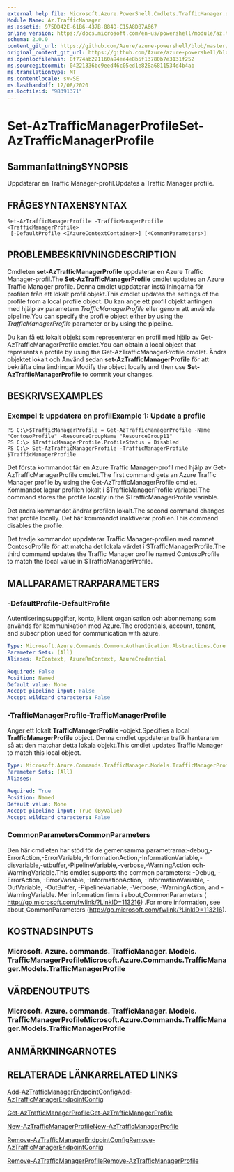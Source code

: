 ```yaml
---
external help file: Microsoft.Azure.PowerShell.Cmdlets.TrafficManager.dll-Help.xml
Module Name: Az.TrafficManager
ms.assetid: 975DD42E-61B6-437B-884D-C15A8DB7A667
online version: https://docs.microsoft.com/en-us/powershell/module/az.trafficmanager/set-aztrafficmanagerprofile
schema: 2.0.0
content_git_url: https://github.com/Azure/azure-powershell/blob/master/src/TrafficManager/TrafficManager/help/Set-AzTrafficManagerProfile.md
original_content_git_url: https://github.com/Azure/azure-powershell/blob/master/src/TrafficManager/TrafficManager/help/Set-AzTrafficManagerProfile.md
ms.openlocfilehash: 8f774ab221160a94ee4e8b5f13780b7e3131f252
ms.sourcegitcommit: 04221336bc9eed46c05ed1e828a6811534d4b4ab
ms.translationtype: MT
ms.contentlocale: sv-SE
ms.lasthandoff: 12/08/2020
ms.locfileid: "98391371"
---
```

# <span data-ttu-id="a8a3a-101">Set-AzTrafficManagerProfile</span><span class="sxs-lookup"><span data-stu-id="a8a3a-101">Set-AzTrafficManagerProfile</span></span>

## <span data-ttu-id="a8a3a-102">Sammanfattning</span><span class="sxs-lookup"><span data-stu-id="a8a3a-102">SYNOPSIS</span></span>
<span data-ttu-id="a8a3a-103">Uppdaterar en Traffic Manager-profil.</span><span class="sxs-lookup"><span data-stu-id="a8a3a-103">Updates a Traffic Manager profile.</span></span>

## <span data-ttu-id="a8a3a-104">FRÅGESYNTAXEN</span><span class="sxs-lookup"><span data-stu-id="a8a3a-104">SYNTAX</span></span>

```
Set-AzTrafficManagerProfile -TrafficManagerProfile <TrafficManagerProfile>
 [-DefaultProfile <IAzureContextContainer>] [<CommonParameters>]
```

## <span data-ttu-id="a8a3a-105">PROBLEMBESKRIVNING</span><span class="sxs-lookup"><span data-stu-id="a8a3a-105">DESCRIPTION</span></span>
<span data-ttu-id="a8a3a-106">Cmdleten **set-AzTrafficManagerProfile** uppdaterar en Azure Traffic Manager-profil.</span><span class="sxs-lookup"><span data-stu-id="a8a3a-106">The **Set-AzTrafficManagerProfile** cmdlet updates an Azure Traffic Manager profile.</span></span>
<span data-ttu-id="a8a3a-107">Denna cmdlet uppdaterar inställningarna för profilen från ett lokalt profil objekt.</span><span class="sxs-lookup"><span data-stu-id="a8a3a-107">This cmdlet updates the settings of the profile from a local profile object.</span></span>
<span data-ttu-id="a8a3a-108">Du kan ange ett profil objekt antingen med hjälp av parametern *TrafficManagerProfile* eller genom att använda pipeline.</span><span class="sxs-lookup"><span data-stu-id="a8a3a-108">You can specify the profile object either by using the *TrafficManagerProfile* parameter or by using the pipeline.</span></span>

<span data-ttu-id="a8a3a-109">Du kan få ett lokalt objekt som representerar en profil med hjälp av Get-AzTrafficManagerProfile cmdlet.</span><span class="sxs-lookup"><span data-stu-id="a8a3a-109">You can obtain a local object that represents a profile by using the Get-AzTrafficManagerProfile cmdlet.</span></span>
<span data-ttu-id="a8a3a-110">Ändra objektet lokalt och Använd sedan **set-AzTrafficManagerProfile** för att bekräfta dina ändringar.</span><span class="sxs-lookup"><span data-stu-id="a8a3a-110">Modify the object locally and then use **Set-AzTrafficManagerProfile** to commit your changes.</span></span>

## <span data-ttu-id="a8a3a-111">BESKRIVS</span><span class="sxs-lookup"><span data-stu-id="a8a3a-111">EXAMPLES</span></span>

### <span data-ttu-id="a8a3a-112">Exempel 1: uppdatera en profil</span><span class="sxs-lookup"><span data-stu-id="a8a3a-112">Example 1: Update a profile</span></span>
```
PS C:\>$TrafficManagerProfile = Get-AzTrafficManagerProfile -Name "ContosoProfile" -ResourceGroupName "ResourceGroup11" 
PS C:\> $TrafficManagerProfile.ProfileStatus = Disabled
PS C:\> Set-AzTrafficManagerProfile -TrafficManagerProfile $TrafficManagerProfile
```

<span data-ttu-id="a8a3a-113">Det första kommandot får en Azure Traffic Manager-profil med hjälp av Get-AzTrafficManagerProfile cmdlet.</span><span class="sxs-lookup"><span data-stu-id="a8a3a-113">The first command gets an Azure Traffic Manager profile by using the Get-AzTrafficManagerProfile cmdlet.</span></span>
<span data-ttu-id="a8a3a-114">Kommandot lagrar profilen lokalt i $TrafficManagerProfile variabel.</span><span class="sxs-lookup"><span data-stu-id="a8a3a-114">The command stores the profile locally in the $TrafficManagerProfile variable.</span></span>

<span data-ttu-id="a8a3a-115">Det andra kommandot ändrar profilen lokalt.</span><span class="sxs-lookup"><span data-stu-id="a8a3a-115">The second command changes that profile locally.</span></span>
<span data-ttu-id="a8a3a-116">Det här kommandot inaktiverar profilen.</span><span class="sxs-lookup"><span data-stu-id="a8a3a-116">This command disables the profile.</span></span>

<span data-ttu-id="a8a3a-117">Det tredje kommandot uppdaterar Traffic Manager-profilen med namnet ContosoProfile för att matcha det lokala värdet i $TrafficManagerProfile.</span><span class="sxs-lookup"><span data-stu-id="a8a3a-117">The third command updates the Traffic Manager profile named ContosoProfile to match the local value in $TrafficManagerProfile.</span></span>

## <span data-ttu-id="a8a3a-118">MALLPARAMETRAR</span><span class="sxs-lookup"><span data-stu-id="a8a3a-118">PARAMETERS</span></span>

### <span data-ttu-id="a8a3a-119">-DefaultProfile</span><span class="sxs-lookup"><span data-stu-id="a8a3a-119">-DefaultProfile</span></span>
<span data-ttu-id="a8a3a-120">Autentiseringsuppgifter, konto, klient organisation och abonnemang som används för kommunikation med Azure.</span><span class="sxs-lookup"><span data-stu-id="a8a3a-120">The credentials, account, tenant, and subscription used for communication with azure.</span></span>

```yaml
Type: Microsoft.Azure.Commands.Common.Authentication.Abstractions.Core.IAzureContextContainer
Parameter Sets: (All)
Aliases: AzContext, AzureRmContext, AzureCredential

Required: False
Position: Named
Default value: None
Accept pipeline input: False
Accept wildcard characters: False
```

### <span data-ttu-id="a8a3a-121">-TrafficManagerProfile</span><span class="sxs-lookup"><span data-stu-id="a8a3a-121">-TrafficManagerProfile</span></span>
<span data-ttu-id="a8a3a-122">Anger ett lokalt **TrafficManagerProfile** -objekt.</span><span class="sxs-lookup"><span data-stu-id="a8a3a-122">Specifies a local **TrafficManagerProfile** object.</span></span>
<span data-ttu-id="a8a3a-123">Denna cmdlet uppdaterar trafik hanteraren så att den matchar detta lokala objekt.</span><span class="sxs-lookup"><span data-stu-id="a8a3a-123">This cmdlet updates Traffic Manager to match this local object.</span></span>

```yaml
Type: Microsoft.Azure.Commands.TrafficManager.Models.TrafficManagerProfile
Parameter Sets: (All)
Aliases:

Required: True
Position: Named
Default value: None
Accept pipeline input: True (ByValue)
Accept wildcard characters: False
```

### <span data-ttu-id="a8a3a-124">CommonParameters</span><span class="sxs-lookup"><span data-stu-id="a8a3a-124">CommonParameters</span></span>
<span data-ttu-id="a8a3a-125">Den här cmdleten har stöd för de gemensamma parametrarna:-debug,-ErrorAction,-ErrorVariable,-InformationAction,-InformationVariable,-disvariable,-utbuffer,-PipelineVariable,-verbose,-WarningAction och-WarningVariable.</span><span class="sxs-lookup"><span data-stu-id="a8a3a-125">This cmdlet supports the common parameters: -Debug, -ErrorAction, -ErrorVariable, -InformationAction, -InformationVariable, -OutVariable, -OutBuffer, -PipelineVariable, -Verbose, -WarningAction, and -WarningVariable.</span></span> <span data-ttu-id="a8a3a-126">Mer information finns i about_CommonParameters ( http://go.microsoft.com/fwlink/?LinkID=113216) .</span><span class="sxs-lookup"><span data-stu-id="a8a3a-126">For more information, see about_CommonParameters (http://go.microsoft.com/fwlink/?LinkID=113216).</span></span>

## <span data-ttu-id="a8a3a-127">KOSTNADS</span><span class="sxs-lookup"><span data-stu-id="a8a3a-127">INPUTS</span></span>

### <span data-ttu-id="a8a3a-128">Microsoft. Azure. commands. TrafficManager. Models. TrafficManagerProfile</span><span class="sxs-lookup"><span data-stu-id="a8a3a-128">Microsoft.Azure.Commands.TrafficManager.Models.TrafficManagerProfile</span></span>

## <span data-ttu-id="a8a3a-129">VÄRDEN</span><span class="sxs-lookup"><span data-stu-id="a8a3a-129">OUTPUTS</span></span>

### <span data-ttu-id="a8a3a-130">Microsoft. Azure. commands. TrafficManager. Models. TrafficManagerProfile</span><span class="sxs-lookup"><span data-stu-id="a8a3a-130">Microsoft.Azure.Commands.TrafficManager.Models.TrafficManagerProfile</span></span>

## <span data-ttu-id="a8a3a-131">ANMÄRKNINGAR</span><span class="sxs-lookup"><span data-stu-id="a8a3a-131">NOTES</span></span>

## <span data-ttu-id="a8a3a-132">RELATERADE LÄNKAR</span><span class="sxs-lookup"><span data-stu-id="a8a3a-132">RELATED LINKS</span></span>

[<span data-ttu-id="a8a3a-133">Add-AzTrafficManagerEndpointConfig</span><span class="sxs-lookup"><span data-stu-id="a8a3a-133">Add-AzTrafficManagerEndpointConfig</span></span>](./Add-AzTrafficManagerEndpointConfig.md)

[<span data-ttu-id="a8a3a-134">Get-AzTrafficManagerProfile</span><span class="sxs-lookup"><span data-stu-id="a8a3a-134">Get-AzTrafficManagerProfile</span></span>](./Get-AzTrafficManagerProfile.md)

[<span data-ttu-id="a8a3a-135">New-AzTrafficManagerProfile</span><span class="sxs-lookup"><span data-stu-id="a8a3a-135">New-AzTrafficManagerProfile</span></span>](./New-AzTrafficManagerProfile.md)

[<span data-ttu-id="a8a3a-136">Remove-AzTrafficManagerEndpointConfig</span><span class="sxs-lookup"><span data-stu-id="a8a3a-136">Remove-AzTrafficManagerEndpointConfig</span></span>](./Remove-AzTrafficManagerEndpointConfig.md)

[<span data-ttu-id="a8a3a-137">Remove-AzTrafficManagerProfile</span><span class="sxs-lookup"><span data-stu-id="a8a3a-137">Remove-AzTrafficManagerProfile</span></span>](./Remove-AzTrafficManagerProfile.md)


